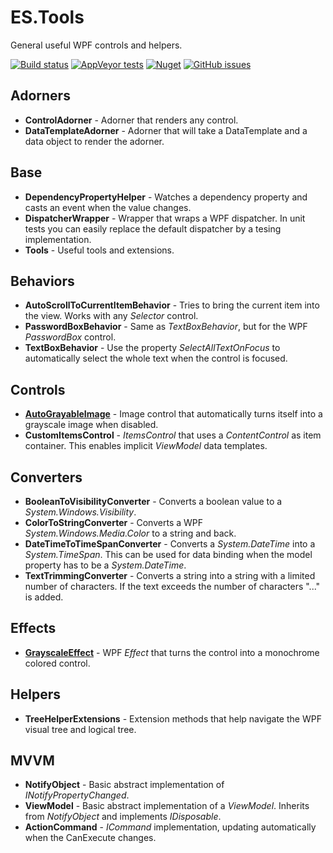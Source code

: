 # ES.Tools
General useful WPF controls and helpers.

[![Build status](https://ci.appveyor.com/api/projects/status/jd0r84sejxmxysr3?svg=true)](https://ci.appveyor.com/project/pschimmel/es-tools)
[![AppVeyor tests](https://img.shields.io/appveyor/tests/pschimmel/es-tools)](https://ci.appveyor.com/project/pschimmel/es-tool)
[![Nuget](https://img.shields.io/nuget/v/ES.Tools)](https://www.nuget.org/packages/ES.Tools/)
[![GitHub issues](https://img.shields.io/github/issues/pschimmel/es.tools)](https://github.com/pschimmel/ES.Tools/issues)

## Adorners
- **ControlAdorner** - Adorner that renders any control.
- **DataTemplateAdorner** - Adorner that will take a DataTemplate and a data object to render the adorner.

## Base
- **DependencyPropertyHelper** - Watches a dependency property and casts an event when the value changes.
- **DispatcherWrapper** - Wrapper that wraps a WPF dispatcher. In unit tests you can easily replace the default dispatcher by a tesing implementation.
- **Tools** - Useful tools and extensions.

## Behaviors
- **AutoScrollToCurrentItemBehavior** - Tries to bring the current item into the view. Works with any *Selector* control. 
- **PasswordBoxBehavior** - Same as *TextBoxBehavior*, but for the WPF *PasswordBox* control.
- **TextBoxBehavior** - Use the property *SelectAllTextOnFocus* to automatically select the whole text when the control is focused. 
 
## Controls
- [**AutoGrayableImage**](Documentation/AutoGrayableImage.md) - Image control that automatically turns itself into a grayscale image when disabled.
- **CustomItemsControl** - *ItemsControl* that uses a *ContentControl* as item container. This enables implicit *ViewModel* data templates.

## Converters
- **BooleanToVisibilityConverter** - Converts a boolean value to a *System.Windows.Visibility*.
- **ColorToStringConverter** - Converts a WPF *System.Windows.Media.Color* to a string and back.
- **DateTimeToTimeSpanConverter** - Converts a *System.DateTime* into a *System.TimeSpan*. This can be used for data binding when the model property has to be a *System.DateTime*.
- **TextTrimmingConverter** - Converts a string into a string with a limited number of characters. If the text exceeds the number of characters "..." is added.

## Effects
- [**GrayscaleEffect**](Documentation/GrayscaleEffect.md) - WPF *Effect* that turns the control into a monochrome colored control.

## Helpers
- **TreeHelperExtensions** - Extension methods that help navigate the WPF visual tree and logical tree.

## MVVM
- **NotifyObject** - Basic abstract implementation of *INotifyPropertyChanged*.
- **ViewModel** - Basic abstract implementation of a *ViewModel*. Inherits from *NotifyObject* and implements *IDisposable*.
- **ActionCommand** - *ICommand* implementation, updating automatically when the CanExecute changes.